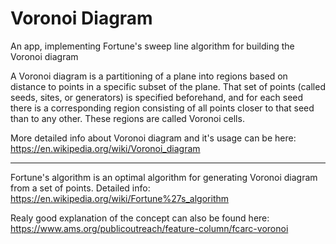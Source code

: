 # Voronoi Diagram
An app, implementing  Fortune's  sweep line algorithm for building the Voronoi diagram

A Voronoi diagram is a partitioning of a plane into regions based on distance to points in a specific subset of the plane. 
That set of points (called seeds, sites, or generators) is specified beforehand, and for each seed there is 
a corresponding region consisting of all points closer to that seed than to any other. 
These regions are called Voronoi cells.

More detailed info about Voronoi diagram and it's usage can be here: https://en.wikipedia.org/wiki/Voronoi_diagram

----------------------------------------------------------------------------------------------------------------------------
Fortune's algorithm is an optimal algorithm for generating Voronoi diagram from a set of points. Detailed info:
https://en.wikipedia.org/wiki/Fortune%27s_algorithm

Realy good explanation of the concept can also be found here: https://www.ams.org/publicoutreach/feature-column/fcarc-voronoi

